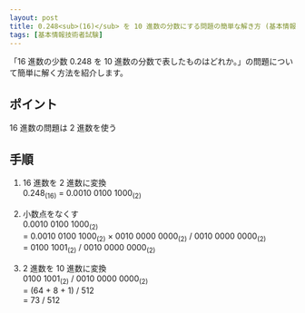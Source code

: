 ```yaml
---
layout: post
title: 0.248<sub>(16)</sub> を 10 進数の分数にする問題の簡単な解き方 (基本情報技術者試験)
tags: [基本情報技術者試験]
---
```



「16 進数の少数 0.248 を 10 進数の分数で表したものはどれか。」の問題について簡単に解く方法を紹介します。

## ポイント
16 進数の問題は 2 進数を使う

## 手順
1. 16 進数を 2 進数に変換  
    0.248<sub>(16)</sub> = 0.0010 0100 1000<sub>(2)</sub>

2. 小数点をなくす  
    0.0010 0100 1000<sub>(2)</sub><br>
    = 0.0010 0100 1000<sub>(2)</sub> × 0010 0000 0000<sub>(2)</sub> / 0010 0000 0000<sub>(2)</sub><br>
    = 0100 1001<sub>(2)</sub> / 0010 0000 0000<sub>(2)</sub>

3. 2 進数を 10 進数に変換  
    0100 1001<sub>(2)</sub> / 0010 0000 0000<sub>(2)</sub><br>
    = (64 + 8 + 1) / 512  
    = 73 / 512
